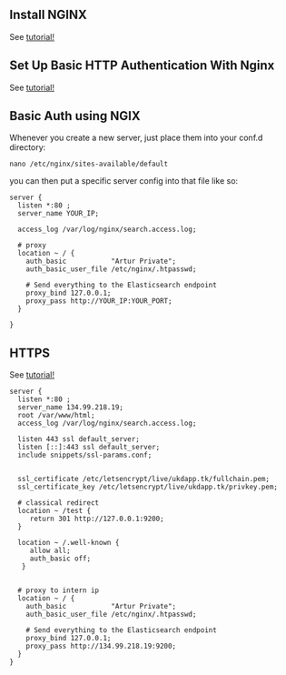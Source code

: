 ## Install NGINX
See [tutorial!](https://www.digitalocean.com/community/tutorials/how-to-install-nginx-on-ubuntu-14-04-lts)

## Set Up Basic HTTP Authentication With Nginx
See [tutorial!](https://www.digitalocean.com/community/tutorials/how-to-set-up-basic-http-authentication-with-nginx-on-ubuntu-14-04)

## Basic Auth using NGIX
Whenever you create a new server, just place them into your conf.d directory:
````
nano /etc/nginx/sites-available/default
````
you can then put a specific server config into that file like so:
````
server {
  listen *:80 ;
  server_name YOUR_IP;
 
  access_log /var/log/nginx/search.access.log;
     
  # proxy
  location ~ / {
    auth_basic           "Artur Private";
    auth_basic_user_file /etc/nginx/.htpasswd;

    # Send everything to the Elasticsearch endpoint
    proxy_bind 127.0.0.1;
    proxy_pass http://YOUR_IP:YOUR_PORT;
  }

}
````
## HTTPS
See [tutorial!](https://www.digitalocean.com/community/tutorials/how-to-secure-nginx-with-let-s-encrypt-on-debian-8)
````
server {
  listen *:80 ;
  server_name 134.99.218.19;
  root /var/www/html;
  access_log /var/log/nginx/search.access.log;

  listen 443 ssl default_server;
  listen [::]:443 ssl default_server;
  include snippets/ssl-params.conf;

 
  ssl_certificate /etc/letsencrypt/live/ukdapp.tk/fullchain.pem;
  ssl_certificate_key /etc/letsencrypt/live/ukdapp.tk/privkey.pem;
  
  # classical redirect
  location ~ /test {
     return 301 http://127.0.0.1:9200;
  }

  location ~ /.well-known {
     allow all;
     auth_basic off;
   }
   
   
  # proxy to intern ip
  location ~ / {
    auth_basic           "Artur Private";
    auth_basic_user_file /etc/nginx/.htpasswd;

    # Send everything to the Elasticsearch endpoint
    proxy_bind 127.0.0.1;
    proxy_pass http://134.99.218.19:9200;
  }
}
````
